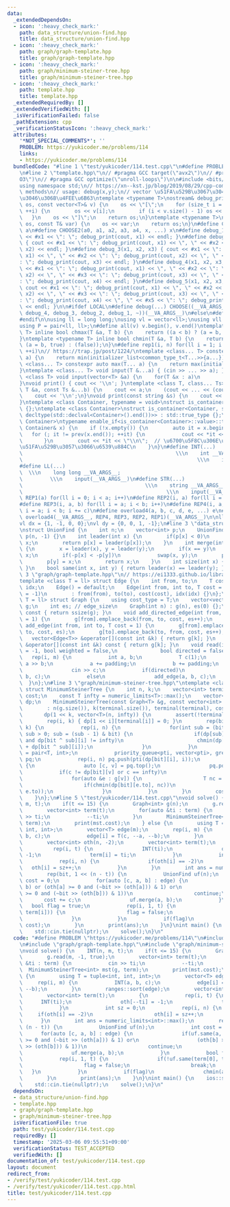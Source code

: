 ```yaml
---
data:
  _extendedDependsOn:
  - icon: ':heavy_check_mark:'
    path: data_structure/union-find.hpp
    title: data_structure/union-find.hpp
  - icon: ':heavy_check_mark:'
    path: graph/graph-template.hpp
    title: graph/graph-template.hpp
  - icon: ':heavy_check_mark:'
    path: graph/minimum-steiner-tree.hpp
    title: graph/minimum-steiner-tree.hpp
  - icon: ':heavy_check_mark:'
    path: template.hpp
    title: template.hpp
  _extendedRequiredBy: []
  _extendedVerifiedWith: []
  _isVerificationFailed: false
  _pathExtension: cpp
  _verificationStatusIcon: ':heavy_check_mark:'
  attributes:
    '*NOT_SPECIAL_COMMENTS*': ''
    PROBLEM: https://yukicoder.me/problems/114
    links:
    - https://yukicoder.me/problems/114
  bundledCode: "#line 1 \"test/yukicoder/114.test.cpp\"\n#define PROBLEM \"https://yukicoder.me/problems/114\"\
    \n#line 2 \"template.hpp\"\n// #pragma GCC target(\"avx2\")\n// #pragma GCC optimize(\"\
    O3\")\n// #pragma GCC optimize(\"unroll-loops\")\n\n#include <bits/stdc++.h>\n\
    using namespace std;\n// https://xn--kst.jp/blog/2019/08/29/cpp-comp/\n// debug\
    \ methods\n// usage: debug(x,y);\n// vector \u51FA\u529B\u3067\u304D\u308B\u3088\
    \u3046\u306B\u4FEE\u6B63\ntemplate <typename T>\nostream& debug_print(ostream&\
    \ os, const vector<T>& v) {\n    os << \"[\";\n    for (size_t i = 0; i < v.size();\
    \ ++i) {\n        os << v[i];\n        if (i < v.size() - 1) os << \", \";\n \
    \   }\n    os << \"]\";\n    return os;\n}\ntemplate <typename T>\nostream& debug_print(ostream&\
    \ os, const T& var) {\n    os << var;\n    return os;\n}\n#define CHOOSE(a) CHOOSE2\
    \ a\n#define CHOOSE2(a0, a1, a2, a3, a4, x, ...) x\n#define debug_1(x1) { cout\
    \ << #x1 << \": \"; debug_print(cout, x1) << endl; }\n#define debug_2(x1, x2)\
    \ { cout << #x1 << \": \"; debug_print(cout, x1) << \", \" << #x2 << \": \"; debug_print(cout,\
    \ x2) << endl; }\n#define debug_3(x1, x2, x3) { cout << #x1 << \": \"; debug_print(cout,\
    \ x1) << \", \" << #x2 << \": \"; debug_print(cout, x2) << \", \" << #x3 << \"\
    : \"; debug_print(cout, x3) << endl; }\n#define debug_4(x1, x2, x3, x4) { cout\
    \ << #x1 << \": \"; debug_print(cout, x1) << \", \" << #x2 << \": \"; debug_print(cout,\
    \ x2) << \", \" << #x3 << \": \"; debug_print(cout, x3) << \", \" << #x4 << \"\
    : \"; debug_print(cout, x4) << endl; }\n#define debug_5(x1, x2, x3, x4, x5) {\
    \ cout << #x1 << \": \"; debug_print(cout, x1) << \", \" << #x2 << \": \"; debug_print(cout,\
    \ x2) << \", \" << #x3 << \": \"; debug_print(cout, x3) << \", \" << #x4 << \"\
    : \"; debug_print(cout, x4) << \", \" << #x5 << \": \"; debug_print(cout, x5)\
    \ << endl; }\n\n#ifdef LOCAL\n#define debug(...) CHOOSE((__VA_ARGS__, debug_5,\
    \ debug_4, debug_3, debug_2, debug_1, ~))(__VA_ARGS__)\n#else\n#define debug(...)\n\
    #endif\n\nusing ll = long long;\nusing vl = vector<ll>;\nusing vll = vector<vl>;\n\
    using P = pair<ll, ll>;\n#define all(v) v.begin(), v.end()\ntemplate <typename\
    \ T> inline bool chmax(T &a, T b) {\n    return ((a < b) ? (a = b, true) : (false));\n\
    }\ntemplate <typename T> inline bool chmin(T &a, T b) {\n    return ((a > b) ?\
    \ (a = b, true) : (false));\n}\n#define rep1(i, n) for(ll i = 1; i <= ((ll)n);\
    \ ++i)\n// https://trap.jp/post/1224/\ntemplate <class... T> constexpr auto min(T...\
    \ a) {\n    return min(initializer_list<common_type_t<T...>>{a...});\n}\ntemplate\
    \ <class... T> constexpr auto max(T... a) {\n    return max(initializer_list<common_type_t<T...>>{a...});\n\
    }\ntemplate <class... T> void input(T &...a) { (cin >> ... >> a); }\ntemplate\
    \ <class T> void input(vector<T> &a) {\n    for(T &x : a)\n        cin >> x;\n\
    }\nvoid print() { cout << '\\n'; }\ntemplate <class T, class... Ts> void print(const\
    \ T &a, const Ts &...b) {\n    cout << a;\n    (cout << ... << (cout << ' ', b));\n\
    \    cout << '\\n';\n}\nvoid print(const string &s) {\n    cout << s << '\\n';\n\
    }\ntemplate <class Container, typename = void>\nstruct is_container : std::false_type\
    \ {};\ntemplate <class Container>\nstruct is_container<Container, std::void_t<decltype(std::declval<Container>().begin()),\
    \ decltype(std::declval<Container>().end())>> : std::true_type {};\ntemplate <class\
    \ Container>\ntypename enable_if<is_container<Container>::value>::type print(const\
    \ Container& x) {\n    if (!x.empty()) {\n        auto it = x.begin();\n     \
    \   for (; it != prev(x.end()); ++it) {\n            cout << *it << \" \";\n \
    \       }\n        cout << *it << \"\\n\";  // \u6700\u5F8C\u306E\u8981\u7D20\u3092\
    \u51FA\u529B\u3057\u3066\u6539\u884C\n    }\n}\n#define INT(...)             \
    \                                                  \\\n    int __VA_ARGS__;  \
    \                                                         \\\n    input(__VA_ARGS__)\n\
    #define LL(...)                                                              \
    \  \\\n    long long __VA_ARGS__;                                            \
    \         \\\n    input(__VA_ARGS__)\n#define STR(...)                       \
    \                                        \\\n    string __VA_ARGS__;         \
    \                                               \\\n    input(__VA_ARGS__)\n#define\
    \ REP1(a) for(ll i = 0; i < a; i++)\n#define REP2(i, a) for(ll i = 0; i < a; i++)\n\
    #define REP3(i, a, b) for(ll i = a; i < b; i++)\n#define REP4(i, a, b, c) for(ll\
    \ i = a; i < b; i += c)\n#define overload4(a, b, c, d, e, ...) e\n#define rep(...)\
    \ overload4(__VA_ARGS__, REP4, REP3, REP2, REP1)(__VA_ARGS__)\n\nll inf = 3e18;\n\
    vl dx = {1, -1, 0, 0};\nvl dy = {0, 0, 1, -1};\n#line 3 \"data_structure/union-find.hpp\"\
    \nstruct UnionFind {\n    int n;\n    vector<int> p;\n    UnionFind(int n) : n(n),\
    \ p(n, -1) {}\n    int leader(int x) {\n        if(p[x] < 0)\n            return\
    \ x;\n        return p[x] = leader(p[x]);\n    }\n    int merge(int x, int y)\
    \ {\n        x = leader(x), y = leader(y);\n        if(x == y)\n            return\
    \ x;\n        if(-p[x] < -p[y])\n            swap(x, y);\n        p[x] += p[y];\n\
    \        p[y] = x;\n        return x;\n    }\n    int size(int x) { return -p[leader(x)];\
    \ }\n    bool same(int x, int y) { return leader(x) == leader(y); }\n};\n#line\
    \ 3 \"graph/graph-template.hpp\"\n// https://ei1333.github.io/library/graph/graph-template.hpp\n\
    template <class T = ll> struct Edge {\n    int from, to;\n    T cost;\n    int\
    \ idx;\n    Edge() = default;\n    Edge(int from, int to, T cost = 1, int idx\
    \ = -1)\n        : from(from), to(to), cost(cost), idx(idx) {}\n};\ntemplate <class\
    \ T = ll> struct Graph {\n    using cost_type = T;\n    vector<vector<Edge<T>>>\
    \ g;\n    int es; // edge_size\n    Graph(int n) : g(n), es(0) {};\n    int size()\
    \ const { return ssize(g); }\n    void add_directed_edge(int from, int to, T cost\
    \ = 1) {\n        g[from].emplace_back(from, to, cost, es++);\n    }\n    void\
    \ add_edge(int from, int to, T cost = 1) {\n        g[from].emplace_back(from,\
    \ to, cost, es);\n        g[to].emplace_back(to, from, cost, es++);\n    }\n \
    \   vector<Edge<T>> &operator[](const int &k) { return g[k]; }\n    const vector<Edge<T>>\
    \ &operator[](const int &k) const { return g[k]; }\n    void read(int m, int padding\
    \ = -1, bool weighted = false,\n              bool directed = false) {\n     \
    \   rep(i, m) {\n            int a, b;\n            T c(1);\n            cin >>\
    \ a >> b;\n            a += padding;\n            b += padding;\n            if(weighted)\n\
    \                cin >> c;\n            if(directed)\n                add_directed_edge(a,\
    \ b, c);\n            else\n                add_edge(a, b, c);\n        }\n  \
    \  }\n};\n#line 3 \"graph/minimum-steiner-tree.hpp\"\ntemplate <class T = ll>\
    \ struct MinimumSteinerTree {\n    int n, k;\n    vector<int> terminal;\n    T\
    \ cost;\n    const T infty = numeric_limits<T>::max();\n    vector<vector<T>>\
    \ dp;\n    MinimumSteinerTree(const Graph<T> &g, const vector<int> terminal)\n\
    \        : n(g.size()), k(terminal.size()), terminal(terminal), cost(0),\n   \
    \       dp(1 << k, vector<T>(n, infty)) {\n        assert(!terminal.empty());\n\
    \        rep(i, k) { dp[1 << i][terminal[i]] = 0; }\n        rep(bit, 1, 1 <<\
    \ k) {\n            rep(i, n) {\n                for(int sub = (bit - 1) & bit;\
    \ sub > 0; sub = (sub - 1) & bit) {\n                    if(dp[sub][i] != infty\
    \ and dp[bit ^ sub][i] != infty)\n                        chmin(dp[bit][i], dp[sub][i]\
    \ + dp[bit ^ sub][i]);\n                }\n            }\n            using pti\
    \ = pair<T, int>;\n            priority_queue<pti, vector<pti>, greater<pti>>\
    \ pq;\n            rep(i, n) pq.push(pti(dp[bit][i], i));\n            while(pq.size())\
    \ {\n                auto [c, v] = pq.top();\n                pq.pop();\n    \
    \            if(c != dp[bit][v] or c == infty)\n                    continue;\n\
    \                for(auto &e : g[v]) {\n                    T nc = c + e.cost;\n\
    \                    if(chmin(dp[bit][e.to], nc))\n                        pq.push(pti(nc,\
    \ e.to));\n                }\n            }\n        }\n        cost = dp.back()[terminal.front()];\n\
    \    }\n};\n#line 5 \"test/yukicoder/114.test.cpp\"\nvoid solve() {\n    INT(n,\
    \ m, t);\n    if(t <= 15) {\n        Graph<int> g(n);\n        g.read(m, -1, true);\n\
    \        vector<int> term(t);\n        for(auto &ti : term) {\n            cin\
    \ >> ti;\n            --ti;\n        }\n        MinimumSteinerTree<int> mst(g,\
    \ term);\n        print(mst.cost);\n    } else {\n        using T = tuple<int,\
    \ int, int>;\n        vector<T> edge(m);\n        rep(i, m) {\n            INT(a,\
    \ b, c);\n            edge[i] = T(c, --a, --b);\n        }\n        ranges::sort(edge);\n\
    \        vector<int> oth(n, -2);\n        vector<int> term(t);\n        {\n  \
    \          rep(i, t) {\n                INT(ti);\n                oth[--ti] =\
    \ -1;\n                term[i] = ti;\n            }\n            int sz = 0;\n\
    \            rep(i, n) {\n                if(oth[i] == -2)\n                 \
    \   oth[i] = sz++;\n            }\n        }\n        int ans = numeric_limits<int>::max();\n\
    \        rep(bit, 1 << (n - t)) {\n            UnionFind uf(n);\n            int\
    \ cost = 0;\n            for(auto [c, a, b] : edge) {\n                if(uf.same(a,\
    \ b) or (oth[a] >= 0 and (~bit >> (oth[a])) & 1) or\n                   (oth[b]\
    \ >= 0 and (~bit >> (oth[b])) & 1))\n                    continue;\n         \
    \       cost += c;\n                uf.merge(a, b);\n            }\n         \
    \   bool flag = true;\n            rep(i, 1, t) {\n                if(!uf.same(term[0],\
    \ term[i])) {\n                    flag = false;\n                    break;\n\
    \                }\n            }\n            if(flag)\n                chmin(ans,\
    \ cost);\n        }\n        print(ans);\n    }\n}\nint main() {\n    ios::sync_with_stdio(false);\n\
    \    std::cin.tie(nullptr);\n    solve();\n}\n"
  code: "#define PROBLEM \"https://yukicoder.me/problems/114\"\n#include \"data_structure/union-find.hpp\"\
    \n#include \"graph/graph-template.hpp\"\n#include \"graph/minimum-steiner-tree.hpp\"\
    \nvoid solve() {\n    INT(n, m, t);\n    if(t <= 15) {\n        Graph<int> g(n);\n\
    \        g.read(m, -1, true);\n        vector<int> term(t);\n        for(auto\
    \ &ti : term) {\n            cin >> ti;\n            --ti;\n        }\n      \
    \  MinimumSteinerTree<int> mst(g, term);\n        print(mst.cost);\n    } else\
    \ {\n        using T = tuple<int, int, int>;\n        vector<T> edge(m);\n   \
    \     rep(i, m) {\n            INT(a, b, c);\n            edge[i] = T(c, --a,\
    \ --b);\n        }\n        ranges::sort(edge);\n        vector<int> oth(n, -2);\n\
    \        vector<int> term(t);\n        {\n            rep(i, t) {\n          \
    \      INT(ti);\n                oth[--ti] = -1;\n                term[i] = ti;\n\
    \            }\n            int sz = 0;\n            rep(i, n) {\n           \
    \     if(oth[i] == -2)\n                    oth[i] = sz++;\n            }\n  \
    \      }\n        int ans = numeric_limits<int>::max();\n        rep(bit, 1 <<\
    \ (n - t)) {\n            UnionFind uf(n);\n            int cost = 0;\n      \
    \      for(auto [c, a, b] : edge) {\n                if(uf.same(a, b) or (oth[a]\
    \ >= 0 and (~bit >> (oth[a])) & 1) or\n                   (oth[b] >= 0 and (~bit\
    \ >> (oth[b])) & 1))\n                    continue;\n                cost += c;\n\
    \                uf.merge(a, b);\n            }\n            bool flag = true;\n\
    \            rep(i, 1, t) {\n                if(!uf.same(term[0], term[i])) {\n\
    \                    flag = false;\n                    break;\n             \
    \   }\n            }\n            if(flag)\n                chmin(ans, cost);\n\
    \        }\n        print(ans);\n    }\n}\nint main() {\n    ios::sync_with_stdio(false);\n\
    \    std::cin.tie(nullptr);\n    solve();\n}\n"
  dependsOn:
  - data_structure/union-find.hpp
  - template.hpp
  - graph/graph-template.hpp
  - graph/minimum-steiner-tree.hpp
  isVerificationFile: true
  path: test/yukicoder/114.test.cpp
  requiredBy: []
  timestamp: '2025-03-06 09:55:51+09:00'
  verificationStatus: TEST_ACCEPTED
  verifiedWith: []
documentation_of: test/yukicoder/114.test.cpp
layout: document
redirect_from:
- /verify/test/yukicoder/114.test.cpp
- /verify/test/yukicoder/114.test.cpp.html
title: test/yukicoder/114.test.cpp
---
```

